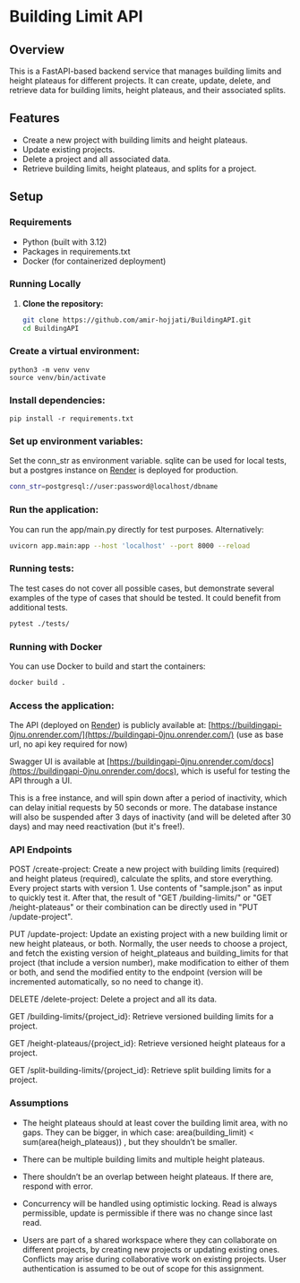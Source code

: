 # Building Limit API

## Overview

This is a FastAPI-based backend service that manages building limits and height plateaus for different projects. It can create, update, delete, and retrieve data for building limits, height plateaus, and their associated splits.

## Features

- Create a new project with building limits and height plateaus.
- Update existing projects.
- Delete a project and all associated data.
- Retrieve building limits, height plateaus, and splits for a project.

## Setup

### Requirements

- Python (built with 3.12)
- Packages in requirements.txt
- Docker (for containerized deployment)

### Running Locally

1. **Clone the repository:**
   ```bash
   git clone https://github.com/amir-hojjati/BuildingAPI.git
   cd BuildingAPI

### Create a virtual environment:
    python3 -m venv venv
    source venv/bin/activate

### Install dependencies:
    pip install -r requirements.txt

### Set up environment variables:
Set the conn_str as environment variable. sqlite can be used for local tests, but a postgres instance on [Render](https://render.com/) is deployed for production.
```bash    
conn_str=postgresql://user:password@localhost/dbname
```

### Run the application:
You can run the app/main.py directly for test purposes. Alternatively:
```bash    
uvicorn app.main:app --host 'localhost' --port 8000 --reload
```
### Running tests:
The test cases do not cover all possible cases, but demonstrate several examples of the type of cases that should be tested. It could benefit from additional tests.
```bash
pytest ./tests/
```

### Running with Docker
You can use Docker to build and start the containers:
```bash
docker build .
```

### Access the application:

The API (deployed on [Render](https://render.com/)) is publicly available at: [https://buildingapi-0jnu.onrender.com/](https://buildingapi-0jnu.onrender.com/) (use as base url, no api key required for now)

Swagger UI is available at [https://buildingapi-0jnu.onrender.com/docs](https://buildingapi-0jnu.onrender.com/docs), which is useful for testing the API through a UI.

This is a free instance, and will spin down after a period of inactivity, which can delay initial requests by 50 seconds or more. The database instance will also be suspended after 3 days of inactivity (and will be deleted after 30 days) and may need reactivation (but it's free!).

### API Endpoints

POST /create-project: Create a new project with building limits (required) and height plateus (required), calculate the splits, and store everything. Every project starts with version 1. Use contents of "sample.json" as input to quickly test it. After that, the result of "GET /building-limits/" or "GET /height-plateaus" or their combination can be directly used in "PUT /update-project".

PUT /update-project: Update an existing project with a new building limit or new height plateaus, or both. Normally, the user needs to choose a project, and fetch the existing version of height_plateaus and building_limits for that project (that include a version number), make modification to either of them or both, and send the modified entity to the endpoint (version will be incremented automatically, so no need to change it).

DELETE /delete-project: Delete a project and all its data.

GET /building-limits/{project_id}: Retrieve versioned building limits for a project.

GET /height-plateaus/{project_id}: Retrieve versioned height plateaus for a project.

GET /split-building-limits/{project_id}: Retrieve split building limits for a project.


### Assumptions
- The height plateaus should at least cover the building limit area, with no gaps. They can be bigger, in which case: area(building_limit) < sum(area(heigh_plateaus)) , but they shouldn’t be smaller.


- There can be multiple building limits and multiple height plateaus.


- There shouldn’t be an overlap between height plateaus. If there are, respond with error.


- Concurrency will be handled using optimistic locking. Read is always permissible, update is permissible if there was no change since last read.


- Users are part of a shared workspace where they can collaborate on different projects, by creating new projects or updating existing ones. Conflicts may arise during collaborative work on existing projects. User authentication is assumed to be out of scope for this assignment.

